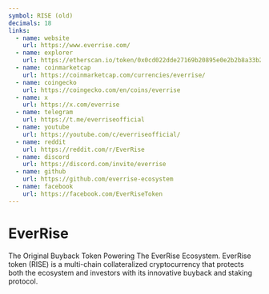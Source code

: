 ```yaml
---
symbol: RISE (old)
decimals: 18
links:
  - name: website
    url: https://www.everrise.com/
  - name: explorer
    url: https://etherscan.io/token/0x0cd022dde27169b20895e0e2b2b8a33b25e63579
  - name: coinmarketcap
    url: https://coinmarketcap.com/currencies/everrise/
  - name: coingecko
    url: https://coingecko.com/en/coins/everrise
  - name: x
    url: https://x.com/everrise
  - name: telegram
    url: https://t.me/everriseofficial
  - name: youtube
    url: https://youtube.com/c/everriseofficial/
  - name: reddit
    url: https://reddit.com/r/EverRise
  - name: discord
    url: https://discord.com/invite/everrise
  - name: github
    url: https://github.com/everrise-ecosystem
  - name: facebook
    url: https://facebook.com/EverRiseToken
---
```


# EverRise

The Original Buyback Token Powering The EverRise Ecosystem. EverRise token (RISE) is a multi-chain collateralized cryptocurrency that protects both the ecosystem and investors with its innovative buyback and staking protocol.

